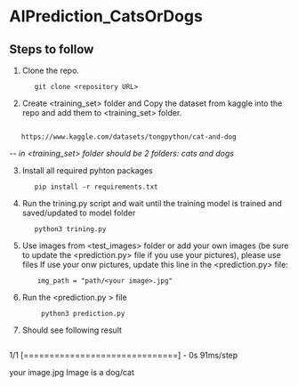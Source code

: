 # AIPrediction_CatsOrDogs
## Steps to follow




1. Clone the repo.
   ```
      git clone <repository URL>
   ```

2. Create <training_set> folder and Copy the dataset from kaggle into the repo and add them to <training_set> folder.
```

   https://www.kaggle.com/datasets/tongpython/cat-and-dog
```
*-- in <training_set> folder should be 2 folders: cats and dogs*

3. Install all required pyhton packages
   ```
      pip install -r requirements.txt
   ```

4. Run the trining.py script and wait until the training model is trained and saved/updated to model folder
   ```
      python3 trining.py
   ```

5. Use images from <test_images> folder or add your own images (be sure to update the <prediction.py> file if you use your pictures), please use <png> files
  If use your onw pictures, update this line in the <prediction.py> file:
  ```
         img_path = "path/<your image>.jpg"
  ```

  6. Run the <prediction.py > file
   ```
           python3 prediction.py 
```

7. Should see following result
   ```
1/1 [==============================] - 0s 91ms/step

your image.jpg Image is a dog/cat
   ```
